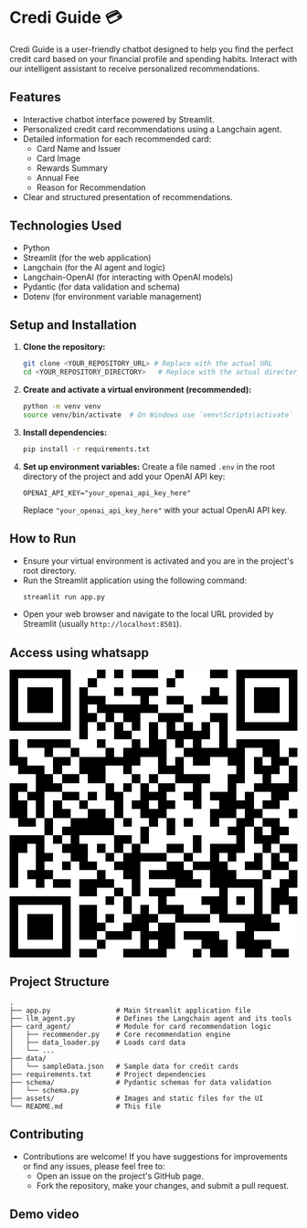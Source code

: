 # Credi Guide 💳

Credi Guide is a user-friendly chatbot designed to help you find the perfect credit card based on your financial profile and spending habits. Interact with our intelligent assistant to receive personalized recommendations.

## Features

*   Interactive chatbot interface powered by Streamlit.
*   Personalized credit card recommendations using a Langchain agent.
*   Detailed information for each recommended card:
    *   Card Name and Issuer
    *   Card Image
    *   Rewards Summary
    *   Annual Fee
    *   Reason for Recommendation
*   Clear and structured presentation of recommendations.

## Technologies Used

*   Python
*   Streamlit (for the web application)
*   Langchain (for the AI agent and logic)
*   Langchain-OpenAI (for interacting with OpenAI models)
*   Pydantic (for data validation and schema)
*   Dotenv (for environment variable management)

## Setup and Installation

1.  **Clone the repository:**
    ```bash
    git clone <YOUR_REPOSITORY_URL> # Replace with the actual URL
    cd <YOUR_REPOSITORY_DIRECTORY>   # Replace with the actual directory name
    ```
2.  **Create and activate a virtual environment (recommended):**
    ```bash
    python -m venv venv
    source venv/bin/activate  # On Windows use `venv\Scripts\activate`
    ```
3.  **Install dependencies:**
    ```bash
    pip install -r requirements.txt
    ```
4.  **Set up environment variables:**
    Create a file named `.env` in the root directory of the project and add your OpenAI API key:
    ```env
    OPENAI_API_KEY="your_openai_api_key_here"
    ```
    Replace `"your_openai_api_key_here"` with your actual OpenAI API key.

## How to Run

*   Ensure your virtual environment is activated and you are in the project's root directory.
*   Run the Streamlit application using the following command:
    ```bash
    streamlit run app.py
    ```
*   Open your web browser and navigate to the local URL provided by Streamlit (usually `http://localhost:8501`).

## Access using whatsapp

![alt text](data:image/svg+xml;utf8,%3Csvg%20xmlns%3D%22http%3A%2F%2Fwww.w3.org%2F2000%2Fsvg%22%20viewBox%3D%220%200%2033%2033%22%20shape-rendering%3D%22crispEdges%22%3E%3Cpath%20fill%3D%22%23ffffff%22%20d%3D%22M0%200h33v33H0z%22%2F%3E%3Cpath%20stroke%3D%22%23000000%22%20d%3D%22M0%200.5h7m3%200h1m1%200h1m1%200h3m2%200h1m3%200h2m1%200h7M0%201.5h1m5%200h1m2%200h1m8%200h1m7%200h1m5%200h1M0%202.5h1m1%200h3m1%200h1m1%200h1m3%200h1m1%200h3m6%200h1m2%200h1m1%200h3m1%200h1M0%203.5h1m1%200h3m1%200h1m1%200h3m4%200h1m2%200h2m2%200h3m1%200h1m1%200h3m1%200h1M0%204.5h1m1%200h3m1%200h1m1%200h1m1%200h7m3%200h1m5%200h1m1%200h3m1%200h1M0%205.5h1m5%200h1m1%200h2m1%200h1m1%200h2m2%200h3m3%200h2m1%200h1m5%200h1M0%206.5h7m1%200h1m1%200h1m1%200h1m1%200h1m1%200h1m1%200h1m1%200h1m1%200h1m1%200h1m1%200h7M8%207.5h1m3%200h2m2%200h1m1%200h5m1%200h1M0%208.5h1m1%200h5m3%200h1m3%200h1m1%200h2m1%200h1m1%200h1m2%200h1m1%200h5M0%209.5h1m3%200h1m2%200h1m3%200h1m1%200h5m2%200h7m2%200h2m1%200h1M0%2010.5h2m3%200h2m1%200h7m2%200h1m1%200h1m1%200h2m2%200h2m1%200h1m1%200h2M1%2011.5h3m1%200h1m2%200h3m2%200h1m3%200h3m6%200h1m1%200h3m1%200h1M3%2012.5h2m1%200h2m1%200h2m3%200h1m1%200h1m2%200h4m2%200h2m2%200h1m2%200h1M0%2013.5h2m1%200h3m5%200h1m1%200h1m1%200h1m1%200h2m2%200h1m3%200h1m2%200h5M0%2014.5h1m1%200h2m2%200h2m1%200h1m1%200h2m2%200h3m2%200h2m1%200h3m1%200h1m2%200h2M0%2015.5h2m1%200h1m1%200h1m2%200h1m3%200h1m1%200h2m1%200h2m2%200h1m2%200h4m1%200h2M0%2016.5h2m1%200h1m1%200h2m2%200h2m1%200h1m2%200h3m5%200h3m1%200h2m3%200h1M1%2017.5h2m1%200h1m2%200h5m1%200h1m2%200h1m1%200h1m1%200h1m2%200h1m2%200h2m1%200h2M4%2018.5h1m1%200h6m3%200h1m2%200h1m6%200h2m1%200h1m1%200h2M0%2019.5h4m1%200h1m1%200h1m4%200h2m1%200h1m5%200h1m4%200h1m1%200h3M0%2020.5h2m1%200h1m2%200h3m1%200h1m1%200h1m1%200h1m3%200h2m1%200h1m1%200h4m2%200h1m1%200h2M0%2021.5h1m2%200h2m2%200h2m2%200h1m1%200h5m2%200h1m2%200h1m1%200h1m2%200h1m1%200h1m1%200h1M0%2022.5h1m2%200h1m2%200h1m1%200h2m2%200h3m3%200h2m1%200h4m2%200h2m1%200h2M0%2023.5h1m1%200h3m5%200h1m2%200h2m1%200h5m2%200h3m3%200h1m2%200h1M0%2024.5h1m2%200h1m1%200h2m1%200h4m2%200h1m4%200h3m1%200h6m2%200h2M8%2025.5h2m2%200h1m1%200h1m1%200h3m5%200h1m3%200h1m1%200h2M0%2026.5h7m4%200h1m1%200h1m3%200h1m4%200h3m1%200h1m1%200h1m1%200h3M0%2027.5h1m5%200h1m1%200h2m3%200h1m1%200h1m1%200h3m3%200h2m3%200h1m1%200h1m1%200h1M0%2028.5h1m1%200h3m1%200h1m1%200h2m1%200h1m2%200h3m2%200h4m1%200h6M0%2029.5h1m1%200h3m1%200h1m1%200h3m2%200h3m1%200h2m8%200h4M0%2030.5h1m1%200h3m1%200h1m1%200h2m1%200h3m1%200h4m1%200h4m2%200h2M0%2031.5h1m5%200h1m3%200h1m4%200h1m1%200h2m3%200h3m1%200h4M0%2032.5h7m1%200h2m3%200h5m3%200h1m1%200h2m2%200h2m1%200h2%22%2F%3E%3C%2Fsvg%3E)


## Project Structure

```
.
├── app.py                # Main Streamlit application file
├── llm_agent.py          # Defines the Langchain agent and its tools
├── card_agent/           # Module for card recommendation logic
│   ├── recommender.py    # Core recommendation engine
│   ├── data_loader.py    # Loads card data
│   └── ...
├── data/
│   └── sampleData.json   # Sample data for credit cards
├── requirements.txt      # Project dependencies
├── schema/               # Pydantic schemas for data validation
│   └── schema.py
├── assets/               # Images and static files for the UI
└── README.md             # This file
```

## Contributing

*   Contributions are welcome! If you have suggestions for improvements or find any issues, please feel free to:
    *   Open an issue on the project's GitHub page.
    *   Fork the repository, make your changes, and submit a pull request.
 
## Demo video
